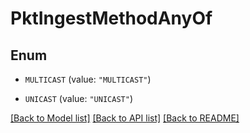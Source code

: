 # PktIngestMethodAnyOf

## Enum


* `MULTICAST` (value: `"MULTICAST"`)

* `UNICAST` (value: `"UNICAST"`)


[[Back to Model list]](../README.md#documentation-for-models) [[Back to API list]](../README.md#documentation-for-api-endpoints) [[Back to README]](../README.md)


